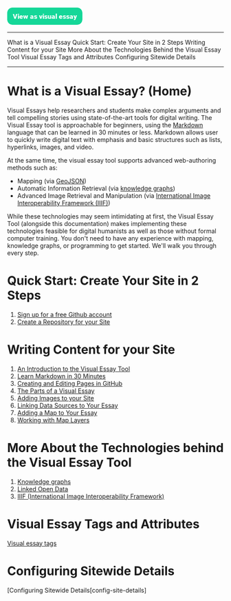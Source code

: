 <a href="https://visual-essays.app"><img src="/images/ve-button.png"></a>
___
What is a Visual Essay
Quick Start: Create Your Site in 2 Steps
Writing Content for your Site
More About the Technologies Behind the Visual Essay Tool
Visual Essay Tags and Attributes
Configuring Sitewide Details
___

# What is a Visual Essay? (Home)

Visual Essays help researchers and students make complex arguments and tell compelling stories using state-of-the-art tools for digital writing. The Visual Essay tool is approachable for beginners, using the [Markdown](https://www.markdownguide.org/getting-started/) language that can be learned in 30 minutes or less. Markdown allows user to quickly write digital text with emphasis and basic structures such as lists, hyperlinks, images, and video. 

At the same time, the visual essay tool supports advanced web-authoring methods such as:

* Mapping (via [GeoJSON](https://en.wikipedia.org/wiki/GeoJSON))
* Automatic Information Retrieval (via [knowledge graphs](https://en.wikipedia.org/wiki/Knowledge_graph))
* Advanced Image Retrieval and Manipulation (via [International Image Interoperability Framework (IIIF)](https://en.wikipedia.org/wiki/International_Image_Interoperability_Framework))

While these technologies may seem intimidating at first, the Visual Essay Tool (alongside this documentation) makes implementing these technologies feasible for digital humanists as well as those without formal computer training. You don't need to have any experience with mapping, knowledge graphs, or programming to get started. We'll walk you through every step.

# Quick Start: Create Your Site in 2 Steps

1. [Sign up for a free Github account](https://github.com/join)
2. [Create a Repository for your Site](create-repo)

# Writing Content for your Site

1. [An Introduction to the Visual Essay Tool](authoring-intro)
2. [Learn Markdown in 30 Minutes](markdown)
3. [Creating and Editing Pages in GitHub](create-and-edit-pages)
4. [The Parts of a Visual Essay](parts-of-essay)
5. [Adding Images to your Site](create-images)
6. [Linking Data Sources to Your Essay](linking-data.md)
7. [Adding a Map to Your Essay](adding-maps.md)
8. [Working with Map Layers](map-layers.md)

# More About the Technologies behind the Visual Essay Tool

1. [Knowledge graphs](knowledge-graphs.md)
2. [Linked Open Data](lod.md)
3. [IIIF (International Image Interoperability Framework)](iiif.md)

# Visual Essay Tags and Attributes

[Visual essay tags](visual-essay-tags)

# Configuring Sitewide Details

[Configuring Sitewide Details[config-site-details]
